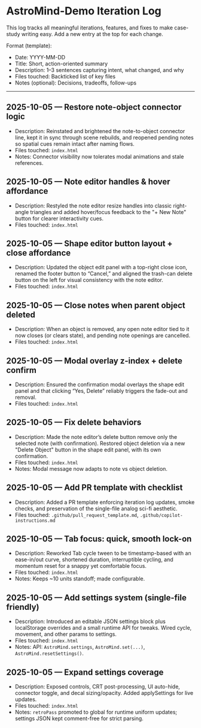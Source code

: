 # AstroMind-Demo Iteration Log

This log tracks all meaningful iterations, features, and fixes to make case-study writing easy. Add a new entry at the top for each change.

Format (template):
- Date: YYYY-MM-DD
- Title: Short, action-oriented summary
- Description: 1–3 sentences capturing intent, what changed, and why
- Files touched: Backticked list of key files
- Notes (optional): Decisions, tradeoffs, follow-ups

---

## 2025-10-05 — Restore note-object connector logic
- Description: Reinstated and brightened the note-to-object connector line, kept it in sync through scene rebuilds, and reopened pending notes so spatial cues remain intact after naming flows.
- Files touched: `index.html`
- Notes: Connector visibility now tolerates modal animations and stale references.

## 2025-10-05 — Note editor handles & hover affordance
- Description: Restyled the note editor resize handles into classic right-angle triangles and added hover/focus feedback to the "+ New Note" button for clearer interactivity cues.
- Files touched: `index.html`

## 2025-10-05 — Shape editor button layout + close affordance
- Description: Updated the object edit panel with a top-right close icon, renamed the footer button to “Cancel,” and aligned the trash-can delete button on the left for visual consistency with the note editor.
- Files touched: `index.html`

## 2025-10-05 — Close notes when parent object deleted
- Description: When an object is removed, any open note editor tied to it now closes (or clears state), and pending note openings are cancelled.
- Files touched: `index.html`

## 2025-10-05 — Modal overlay z-index + delete confirm
- Description: Ensured the confirmation modal overlays the shape edit panel and that clicking “Yes, Delete” reliably triggers the fade-out and removal.
- Files touched: `index.html`

## 2025-10-05 — Fix delete behaviors
- Description: Made the note editor’s delete button remove only the selected note (with confirmation). Restored object deletion via a new "Delete Object" button in the shape edit panel, with its own confirmation.
- Files touched: `index.html`
- Notes: Modal message now adapts to note vs object deletion.

## 2025-10-05 — Add PR template with checklist
- Description: Added a PR template enforcing iteration log updates, smoke checks, and preservation of the single-file analog sci-fi aesthetic.
- Files touched: `.github/pull_request_template.md`, `.github/copilot-instructions.md`

## 2025-10-05 — Tab focus: quick, smooth lock-on
- Description: Reworked Tab cycle tween to be timestamp-based with an ease-in/out curve, shortened duration, interruptible cycling, and momentum reset for a snappy yet comfortable focus.
- Files touched: `index.html`
- Notes: Keeps ~10 units standoff; made configurable.

## 2025-10-05 — Add settings system (single-file friendly)
- Description: Introduced an editable JSON settings block plus localStorage overrides and a small runtime API for tweaks. Wired cycle, movement, and other params to settings.
- Files touched: `index.html`
- Notes: API: `AstroMind.settings`, `AstroMind.set(...)`, `AstroMind.resetSettings()`.

## 2025-10-05 — Expand settings coverage
- Description: Exposed controls, CRT post-processing, UI auto-hide, connector toggle, and decal sizing/opacity. Added applySettings for live updates.
- Files touched: `index.html`
- Notes: `retroPass` promoted to global for runtime uniform updates; settings JSON kept comment-free for strict parsing.

